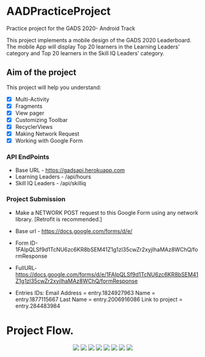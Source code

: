 # AADPracticeProject

Practice project for the GADS 2020- Android Track

This project implements a mobile design of the GADS 2020 Leaderboard.
The mobile App will display Top 20 learners in the Learning Leaders’ category and Top 20 learners in the Skill IQ Leaders’ category.

## Aim of the project
This project will help you understand:
- [x] Multi-Activity
- [x] Fragments
- [x] View pager
- [x] Customizing Toolbar
- [x] RecyclerViews
- [x] Making Network Request
- [x] Working with Google Form

### API EndPoints
- Base URL - https://gadsapi.herokuapp.com
- Learning Leaders - /api/hours
- Skill IQ Leaders - /api/skilliq

### Project Submission 

- Make a NETWORK POST request to this Google Form using any network library. 
[Retrofit is recommended.]
- Base url - https://docs.google.com/forms/d/e/
- Form ID-1FAIpQLSf9d1TcNU6zc6KR8bSEM41Z1g1zl35cwZr2xyjIhaMAz8WChQ/formResponse
- FullURL- https://docs.google.com/forms/d/e/1FAIpQLSf9d1TcNU6zc6KR8bSEM41Z1g1zl35cwZr2xyjIhaMAz8WChQ/formResponse

- Entries IDs:
Email Address = entry.1824927963
Name = entry.1877115667
Last Name = entry.2006916086
Link to project = entry.284483984

# Project Flow.
<p align="center">
<img src="images/screen1.png">
<img src="images/screen2.png">
<img src="images/screen3.png">
<img src="images/screen4.png">
<img src="images/screen5.png">
<img src="images/screen6.png">
<img src="images/screen7.png">
<img src="images/screen8.png">
  </p>
